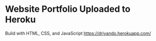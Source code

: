 # Website Portfolio Uploaded to Heroku
Build with HTML, CSS, and JavaScript
https://driyando.herokuapp.com/
